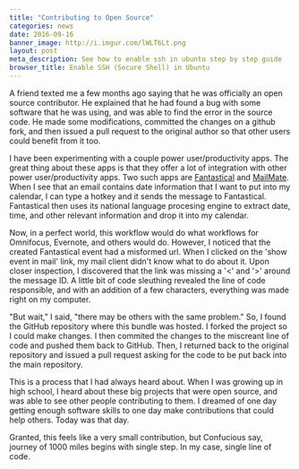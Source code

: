 ```yaml
---
title: "Contributing to Open Source"
categories: news
date: 2016-09-16
banner_image: http://i.imgur.com/lWLT6Lt.png
layout: post
meta_description: See how to enable ssh in ubuntu step by step guide
browser_title: Enable SSH (Secure Shell) in Ubuntu
---
```


A friend texted me a few months ago saying that he was officially an open source contributor. He explained that he had found a bug with some software that he was using, and was able to find the error in the source code. He made some modifications, committed the changes on a github fork, and then issued a pull request to the original author so that other users could benefit from it too.

I have been experimenting with a couple power user/productivity apps. The great thing about these apps is that they offer a lot of integration with other power user/productivity apps. Two such apps are [Fantastical](https://flexibits.com/fantastical) and [MailMate](https://freron.com/). When I see that an email contains date information that I want to put into my calendar, I can type a hotkey and it sends the message to Fantastical. Fantastical then uses its national language procesing engine to extract date, time, and other relevant information and drop it into my calendar.

Now, in a perfect world, this workflow would do what workflows for Omnifocus, Evernote, and others would do. However, I noticed that the created Fantastical event had a misformed url. When I clicked on the 'show event in mail' link, my mail client didn't know what to do about it. Upon closer inspection, I discovered that the link was missing a '<' and '>' around the message ID. A little bit of code sleuthing revealed the line of code responsible, and with an addition of a few characters, everything was made right on my computer.

"But wait," I said, "there may be others with the same problem." So, I found the GitHub repository where this bundle was hosted. I forked the project so I could make changes. I then commited the changes to the miscreant line of code and pushed them back to GitHub. Then, I returned back to the original repository and issued a pull request asking for the code to be put back into the main repository.

This is a process that I had always heard about. When I was growing up in high school, I heard about these big projects that were open source, and was able to see other people contributing to them. I dreamed of one day getting enough software skills to one day make contributions that could help others. Today was that day.

Granted, this feels like a very small contribution, but Confucious say, journey of 1000 miles begins with single step. In my case, single line of code.